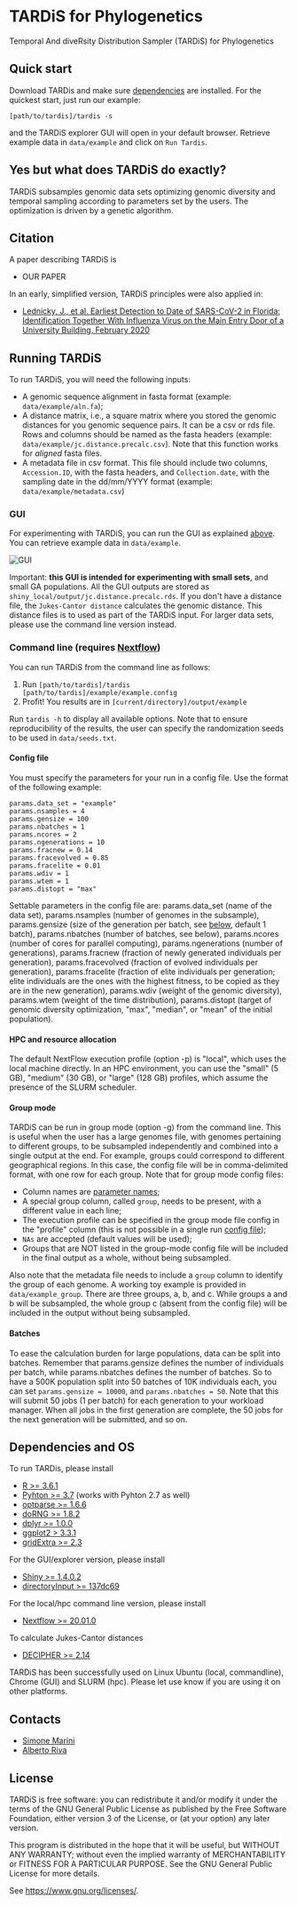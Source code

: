 # TARDiS for Phylogenetics
Temporal And diveRsity Distribution Sampler (TARDiS) for Phylogenetics

## Quick start
Download TARDis and make sure [dependencies](#Dependendencies-and-OS) are installed. For the quickest start, just run our example:

`[path/to/tardis]/tardis -s`

and the TARDiS explorer GUI will open in your default browser. Retrieve example data in `data/example` and click on `Run Tardis`.

## Yes but what does TARDiS do exactly?
TARDiS subsamples genomic data sets optimizing genomic diversity and temporal sampling according to parameters set by the users. The optimization is driven by a genetic algorithm.

## Citation
A paper describing TARDiS is

* OUR PAPER

In an early, simplified version, TARDiS principles were also applied in:

* [Lednicky, J., et al. Earliest Detection to Date of SARS-CoV-2 in Florida: Identification Together With Influenza Virus on the Main Entry Door of a University Building, February 2020](https://www.researchsquare.com/article/rs-87486/v1)

## Running TARDiS
To run TARDiS, you will need the following inputs:

* A genomic sequence alignment in fasta format (example: `data/example/aln.fa`);
* A distance matrix, i.e., a square matrix where you stored the genomic distances for you genomic sequence pairs. It can be a csv or rds file. Rows and columns should be named as the fasta headers (example: `data/example/jc.distance.precalc.csv`). Note that this function works for *aligned* fasta files.
* A metadata file in csv format. This file should include two columns, `Accession.ID`, with the fasta headers, and `Collection.date`, with the sampling date in the dd/mm/YYYY format (example: `data/example/metadata.csv`)

### GUI
For experimenting with TARDiS, you can run the GUI as explained [above](#quick-start). You can retrieve example data in `data/example`.

![GUI](/shiny_local/gui.png)

Important: **this GUI is intended for experimenting with small sets**, and small GA populations. All the GUI outputs are stored as `shiny_local/output/jc.distance.precalc.rds`. If you don't have a distance file, the `Jukes-Cantor distance` calculates the genomic distance. This distance files is to used as part of the TARDiS input. For larger data sets, please use the command line version instead. 

### Command line (requires [Nextflow](https://www.nextflow.io/))
You can run TARDiS from the command line as follows:

1. Run `[path/to/tardis]/tardis [path/to/tardis]/example/example.config`
2. Profit! You results are in `[current/directory]/output/example`

Run `tardis -h` to display all available options. Note that to ensure reproducibility of the results, the user can specify the randomization seeds to be used in `data/seeds.txt`.

#### Config file
You must specify the parameters for your run in a config file. Use the format of the following example:
```
params.data_set = "example"
params.nsamples = 4
params.gensize = 100
params.nbatches = 1
params.ncores = 2
params.ngenerations = 10
params.fracnew = 0.14
params.fracevolved = 0.85
params.fracelite = 0.01
params.wdiv = 1
params.wtem = 1
params.distopt = "max"
```
Settable parameters in the config file are: params.data_set (name of the data set), params.nsamples (number of genomes in the subsample), params.gensize (size of the generation per batch, see [below](#batches), default 1 batch), params.nbatches (number of batches, see below), params.ncores (number of cores for parallel computing), params.ngenerations (number of generations), params.fracnew (fraction of newly generated individuals per generation), params.fracevolved (fraction of evolved individuals per generation), params.fracelite (fraction of elite individuals per generation; elite individuals are the ones with the highest fitness, to be copied as they are in the new generation), params.wdiv (weight of the genomic diversity), params.wtem (weight of the time distribution), params.distopt (target of genomic diversity optimization, "max", "median", or "mean" of the initial population).

#### HPC and resource allocation
The default NextFlow execution profile (option -p) is "local", which uses the local machine directly. In an HPC environment, you can use the "small" (5 GB), "medium" (30 GB), or "large" (128 GB) profiles, which assume the presence of the SLURM scheduler.

#### Group mode
TARDiS can be run in group mode (option -g) from the command line. This is useful when the user has a large genomes file, with genomes pertaining to different groups, to be subsampled independently and combined into a single output at the end. For example, groups could correspond to different geographical regions. 
In this case, the config file will be in comma-delimited format, with one row for each group. Note that for group mode config files:
* Column names are [parameter names](#parameters);
* A special group column, called `group`, needs to be present, with a different value in each line;
* The execution profile can be specified in the group mode file config in the "profile" column (this is not possible in a single run [config file](#config-file));
* `NAs` are accepted (default values will be used);
* Groups that are NOT listed in the group-mode config file will be included in the final output as a whole, without being subsampled.

Also note that the metadata file needs to include a `group` column to identify the group of each genome.
A working toy example is provided in `data/example_group`. There are three groups, a, b, and c. While groups a and b will be subsampled, the whole group c (absent from the config file) will be included in the output without being subsampled.

#### Batches
To ease the calculation burden for large populations, data can be split into batches. Remember that params.gensize defines the number of individuals per batch, while params.nbatches
defines the number of batches. So to have a 500K population split into 50 batches of 10K individuals each, you can set `params.gensize = 10000`, and `params.nbatches = 50`. Note that this will submit 50 jobs (1 per batch) for each generation to your workload manager. When all jobs in the first generation are  complete, the 50 jobs for the next generation will be submitted, and so on.

## Dependencies and OS
To run TARDis, please install
* [R >= 3.6.1](https://www.r-project.org/)
* [Pyhton >= 3.7](https://www.python.org/) (works with Pyhton 2.7 as well)
* [optparse >= 1.6.6](https://cran.r-project.org/web/packages/optparse/index.html)
* [doRNG >= 1.8.2](https://cran.r-project.org/web/packages/doRNG/index.html)
* [dplyr >= 1.0.0](https://cran.r-project.org/web/packages/dplyr/index.html)
* [ggplot2 > 3.3.1](https://cran.r-project.org/web/packages/ggplot2/index.html)
* [gridExtra >= 2.3](https://cran.r-project.org/web/packages/gridExtra/index.html)

For the GUI/explorer version, please install
* [Shiny >= 1.4.0.2](https://www.r-project.org/nosvn/pandoc/shiny.html)
* [directoryInput >= 137dc69](https://github.com/wleepang/shiny-directory-input)

For the local/hpc command line version, please install
* [Nextflow >= 20.01.0](https://www.nextflow.io/docs/latest/getstarted.html)

To calculate Jukes-Cantor distances
* [DECIPHER >= 2.14](https://bioconductor.org/packages/release/bioc/html/DECIPHER.html)

TARDiS has been successfully used on Linux Ubuntu (local, commandline), Chrome (GUI) and SLURM (hpc). Please let use know if you are using it on other platforms.

## Contacts
* [Simone Marini](https://github.com/smarini)
* [Alberto Riva](https://github.com/albertoriva)

## License
TARDiS is free software: you can redistribute it and/or modify
it under the terms of the GNU General Public License as published by
the Free Software Foundation, either version 3 of the License, or
(at your option) any later version.

This program is distributed in the hope that it will be useful,
but WITHOUT ANY WARRANTY; without even the implied warranty of
MERCHANTABILITY or FITNESS FOR A PARTICULAR PURPOSE.  See the
GNU General Public License for more details.

See <https://www.gnu.org/licenses/>.
